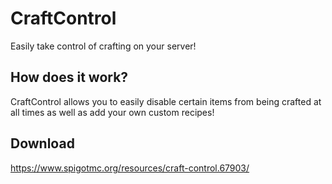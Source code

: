 # CraftControl
Easily take control of crafting on your server!

## How does it work?
CraftControl allows you to easily disable certain items from being crafted at all times as well as add your own custom recipes!

## Download
https://www.spigotmc.org/resources/craft-control.67903/